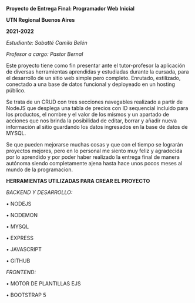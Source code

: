 **Proyecto de Entrega Final: Programador Web Inicial** 

**UTN Regional Buenos Aires**

**2021-2022**

*Estudiante: Sabatté Camila Belén* 

*Profesor a cargo: Pastor Bernal*

Este proyecto tiene como fin presentar ante el tutor-profesor la aplicación de diversas herramientas aprendidas y estudiadas durante la cursada, para el desarrollo de un sitio web simple 
pero completo. Enrutado, estilizado, conectado a una base de datos funcional y deployeado en un hosting público.

Se trata de un CRUD con tres secciones navegables realizado a partir de NodeJS que desplega una tabla de precios con ID sequencial incluido para los productos, el nombre y el valor de los mismos 
y un apartado de acciones que nos brinda la posibilidad de editar, borrar y añadir nueva información al sitio guardando los datos ingresados en la base de datos de MYSQL. 

Se que pueden mejorarse muchas cosas y que con el tiempo se lograrán proyectos mejores, pero en lo personal me siento muy feliz y agradecida por lo aprendido y por poder haber realizado la entrega final de manera 
autónoma siendo completamente ajena hasta hace unos pocos meses al mundo de la programacion. 

**HERRAMIENTAS UTILIZADAS PARA CREAR EL PROYECTO**

*BACKEND Y DESARROLLO:*

• NODEJS

• NODEMON 

• MYSQL

• EXPRESS

• JAVASCRIPT

• GITHUB


*FRONTEND:*

• MOTOR DE PLANTILLAS EJS

• BOOTSTRAP 5 

